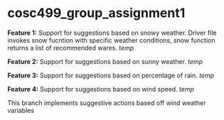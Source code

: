 # cosc499_group_assignment1

__Feature 1:__ Support for suggestions based on snowy weather.
Driver file invokes snow fucntion with specific weather conditions,
snow function returns a list of recommended wares. _temp_

__Feature 2:__ Support for suggestions based on sunny weather. _temp_

__Feature 3:__ Support for suggestions based on percentage of rain. _temp_

__Feature 4:__ Support for suggestions based on wind speed.  _temp_

This branch implements suggestive actions based off wind weather variables
